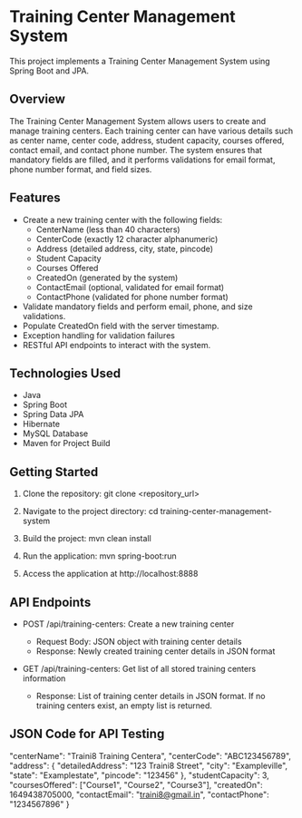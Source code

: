# Training Center Management System

This project implements a Training Center Management System using Spring Boot and JPA.

## Overview

The Training Center Management System allows users to create and manage training centers. Each training center can have various details such as center name, center code, address, student capacity, courses offered, contact email, and contact phone number. The system ensures that mandatory fields are filled, and it performs validations for email format, phone number format, and field sizes.

## Features

- Create a new training center with the following fields:
  - CenterName (less than 40 characters)
  - CenterCode (exactly 12 character alphanumeric)
  - Address (detailed address, city, state, pincode)
  - Student Capacity
  - Courses Offered
  - CreatedOn (generated by the system)
  - ContactEmail (optional, validated for email format)
  - ContactPhone (validated for phone number format)
- Validate mandatory fields and perform email, phone, and size validations.
- Populate CreatedOn field with the server timestamp.
- Exception handling for validation failures
- RESTful API endpoints to interact with the system.

## Technologies Used

- Java
- Spring Boot
- Spring Data JPA
- Hibernate
- MySQL Database
- Maven for Project Build

## Getting Started

1. Clone the repository:
git clone <repository_url>

2. Navigate to the project directory:
cd training-center-management-system

3. Build the project:
mvn clean install

4. Run the application:
mvn spring-boot:run

5. Access the application at http://localhost:8888

## API Endpoints

- POST /api/training-centers: Create a new training center
  - Request Body: JSON object with training center details
  - Response: Newly created training center details in JSON format
 
- GET /api/training-centers: Get list of all stored training centers information
  - Response: List of training center details in JSON format. If no training centers exist, an empty list is returned.
 
## JSON Code for API Testing

  "centerName": "Traini8 Training Centera",
  "centerCode": "ABC123456789",
  "address": {
    "detailedAddress": "123 Traini8 Street",
    "city": "Exampleville",
    "state": "Examplestate",
    "pincode": "123456"
  },
  "studentCapacity": 3,
  "coursesOffered": ["Course1", "Course2", "Course3"],
  "createdOn": 1649438705000,
  "contactEmail": "traini8@gmail.in",
  "contactPhone": "1234567896"
}



